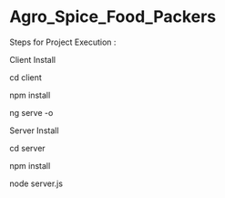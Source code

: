 # Agro_Spice_Food_Packers

Steps for Project Execution :

Client Install

cd client

npm install

ng serve -o

Server Install

cd server

npm install

node server.js
